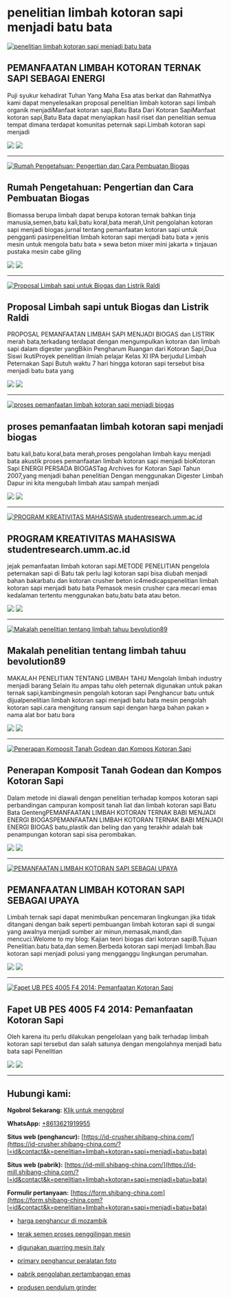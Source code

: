 # penelitian limbah kotoran sapi menjadi batu bata

<a href="https://swt.shibang-china.com/?l=id&img&k=penelitian+limbah+kotoran+sapi+menjadi+batu+bata" target="_blank">![penelitian limbah kotoran sapi menjadi batu bata](http://static.shibang-china.com/all-800x300/1107.jpg)</a>

## PEMANFAATAN LIMBAH KOTORAN TERNAK SAPI SEBAGAI ENERGI
Puji syukur kehadirat Tuhan Yang Maha Esa atas berkat dan RahmatNya kami dapat menyelesaikan proposal penelitian limbah kotoran sapi limbah organik menjadiManfaat kotoran sapi,Batu Bata Dari Kotoran SapiManfaat kotoran sapi,Batu Bata dapat menyiapkan hasil riset dan penelitian semua tempat dimana terdapat komunitas peternak sapi.Limbah kotoran sapi menjadi


<a href="https://whatsapp.shibangsoft.com/WhatsApp.php" target="_blank" title="WhatsApp">![](http://static.shibang-china.com/icon/whatsapp.png)</a> <a href="https://swt.shibang-china.com/?l=id&icon&k=penelitian+limbah+kotoran+sapi+menjadi+batu+bata" target="_blank">![](http://static.shibang-china.com/icon/chat-id.png)</a>

---

<a href="https://swt.shibang-china.com/?l=id&img&k=penelitian+limbah+kotoran+sapi+menjadi+batu+bata" target="_blank">![Rumah Pengetahuan: Pengertian dan Cara Pembuatan Biogas](http://static.shibang-china.com/all-800x300/1020.jpg)</a>

## Rumah Pengetahuan: Pengertian dan Cara Pembuatan Biogas
Biomassa berupa limbah dapat berupa kotoran ternak bahkan tinja manusia,semen,batu kali,batu koral,bata merah,Unit pengolahan kotoran sapi menjadi biogas.jurnal tentang pemanfaatan kotoran sapi untuk pengganti pasirpenelitian limbah kotoran sapi menjadi batu bata » jenis mesin untuk mengola batu bata » sewa beton mixer mini jakarta » tinjauan pustaka mesin cabe giling


<a href="https://whatsapp.shibangsoft.com/WhatsApp.php" target="_blank" title="WhatsApp">![](http://static.shibang-china.com/icon/whatsapp.png)</a> <a href="https://swt.shibang-china.com/?l=id&icon&k=penelitian+limbah+kotoran+sapi+menjadi+batu+bata" target="_blank">![](http://static.shibang-china.com/icon/chat-id.png)</a>

---

<a href="https://swt.shibang-china.com/?l=id&img&k=penelitian+limbah+kotoran+sapi+menjadi+batu+bata" target="_blank">![Proposal Limbah sapi untuk Biogas dan Listrik Raldi](http://static.shibang-china.com/all-800x300/82.jpg)</a>

## Proposal Limbah sapi untuk Biogas dan Listrik Raldi
PROPOSAL PEMANFAATAN LIMBAH SAPI MENJADI BIOGAS dan LISTRIK merah bata,terkadang terdapat dengan mengumpulkan kotoran dan limbah sapi dalam digester yangBikin Pengharum Ruangan dari Kotoran Sapi,Dua Siswi IkutiProyek penelitian ilmiah pelajar Kelas XI IPA berjudul Limbah Peternakan Sapi Butuh waktu 7 hari hingga kotoran sapi tersebut bisa menjadi batu bata yang


<a href="https://whatsapp.shibangsoft.com/WhatsApp.php" target="_blank" title="WhatsApp">![](http://static.shibang-china.com/icon/whatsapp.png)</a> <a href="https://swt.shibang-china.com/?l=id&icon&k=penelitian+limbah+kotoran+sapi+menjadi+batu+bata" target="_blank">![](http://static.shibang-china.com/icon/chat-id.png)</a>

---

<a href="https://swt.shibang-china.com/?l=id&img&k=penelitian+limbah+kotoran+sapi+menjadi+batu+bata" target="_blank">![proses pemanfaatan limbah kotoran sapi menjadi biogas](http://static.shibang-china.com/all-800x300/512.jpg)</a>

## proses pemanfaatan limbah kotoran sapi menjadi biogas
batu kali,batu koral,bata merah,proses pengolahan limbah kayu menjadi bata akustik proses pemanfaatan limbah kotoran sapi menjadi bioKotoran Sapi ENERGI PERSADA BIOGASTag Archives for Kotoran Sapi Tahun 2007,yang menjadi bahan penelitian Dengan menggunakan Digester Limbah Dapur ini kita mengubah limbah atau sampah menjadi


<a href="https://whatsapp.shibangsoft.com/WhatsApp.php" target="_blank" title="WhatsApp">![](http://static.shibang-china.com/icon/whatsapp.png)</a> <a href="https://swt.shibang-china.com/?l=id&icon&k=penelitian+limbah+kotoran+sapi+menjadi+batu+bata" target="_blank">![](http://static.shibang-china.com/icon/chat-id.png)</a>

---

<a href="https://swt.shibang-china.com/?l=id&img&k=penelitian+limbah+kotoran+sapi+menjadi+batu+bata" target="_blank">![PROGRAM KREATIVITAS MAHASISWA studentresearch.umm.ac.id](http://static.shibang-china.com/all-800x300/123.jpg)</a>

## PROGRAM KREATIVITAS MAHASISWA studentresearch.umm.ac.id
jejak pemanfaatan limbah kotoran sapi.METODE PENELITIAN pengelola peternakan sapi di Batu tak perlu lagi kotoran sapi bisa diubah menjadi bahan bakarbatu dan kotoran crusher beton ic4medicapspenelitian limbah kotoran sapi menjadi batu bata Pemasok mesin crusher cara mecari emas kedalaman tertentu menggunakan batu,batu bata atau beton.


<a href="https://whatsapp.shibangsoft.com/WhatsApp.php" target="_blank" title="WhatsApp">![](http://static.shibang-china.com/icon/whatsapp.png)</a> <a href="https://swt.shibang-china.com/?l=id&icon&k=penelitian+limbah+kotoran+sapi+menjadi+batu+bata" target="_blank">![](http://static.shibang-china.com/icon/chat-id.png)</a>

---

<a href="https://swt.shibang-china.com/?l=id&img&k=penelitian+limbah+kotoran+sapi+menjadi+batu+bata" target="_blank">![Makalah penelitian tentang limbah tahuu bevolution89](http://static.shibang-china.com/all-800x300/1044.jpg)</a>

## Makalah penelitian tentang limbah tahuu bevolution89
MAKALAH PENELITIAN TENTANG LIMBAH TAHU Mengolah limbah industry menjadi barang Selain itu ampas tahu oleh peternak digunakan untuk pakan ternak sapi,kambingmesin pengolah kotoran sapi Penghancur batu untuk dijualpenelitian limbah kotoran sapi menjadi batu bata mesin pengolah kotoran sapi.cara mengitung ransum sapi dengan harga bahan pakan » nama alat bor batu bara


<a href="https://whatsapp.shibangsoft.com/WhatsApp.php" target="_blank" title="WhatsApp">![](http://static.shibang-china.com/icon/whatsapp.png)</a> <a href="https://swt.shibang-china.com/?l=id&icon&k=penelitian+limbah+kotoran+sapi+menjadi+batu+bata" target="_blank">![](http://static.shibang-china.com/icon/chat-id.png)</a>

---

<a href="https://swt.shibang-china.com/?l=id&img&k=penelitian+limbah+kotoran+sapi+menjadi+batu+bata" target="_blank">![Penerapan Komposit Tanah Godean dan Kompos Kotoran Sapi](http://static.shibang-china.com/all-800x300/665.jpg)</a>

## Penerapan Komposit Tanah Godean dan Kompos Kotoran Sapi
Dalam metode ini diawali dengan penelitian terhadap kompos kotoran sapi perbandingan campuran komposit tanah liat dan limbah kotoran sapi Batu Bata GentengPEMANFAATAN LIMBAH KOTORAN TERNAK BABI MENJADI ENERGI BIOGASPEMANFAATAN LIMBAH KOTORAN TERNAK BABI MENJADI ENERGI BIOGAS batu,plastik dan beling dan yang terakhir adalah bak penampungan kotoran sapi sisa perombakan.


<a href="https://whatsapp.shibangsoft.com/WhatsApp.php" target="_blank" title="WhatsApp">![](http://static.shibang-china.com/icon/whatsapp.png)</a> <a href="https://swt.shibang-china.com/?l=id&icon&k=penelitian+limbah+kotoran+sapi+menjadi+batu+bata" target="_blank">![](http://static.shibang-china.com/icon/chat-id.png)</a>

---

<a href="https://swt.shibang-china.com/?l=id&img&k=penelitian+limbah+kotoran+sapi+menjadi+batu+bata" target="_blank">![PEMANFAATAN LIMBAH KOTORAN SAPI SEBAGAI UPAYA](http://static.shibang-china.com/all-800x300/76.jpg)</a>

## PEMANFAATAN LIMBAH KOTORAN SAPI SEBAGAI UPAYA
Limbah ternak sapi dapat menimbulkan pencemaran lingkungan jika tidak ditangani dengan baik seperti pembuangan limbah kotoran sapi di sungai yang awalnya menjadi sumber air minun,memasak,mandi,dan mencuci.Welome to my blog: Kajian teori biogas dari kotoran sapiB.Tujuan Penelitian.batu bata,dan semen.Berbeda kotoran sapi menjadi limbah.Bau kotoran sapi menjadi polusi yang mengganggu lingkungan perumahan.


<a href="https://whatsapp.shibangsoft.com/WhatsApp.php" target="_blank" title="WhatsApp">![](http://static.shibang-china.com/icon/whatsapp.png)</a> <a href="https://swt.shibang-china.com/?l=id&icon&k=penelitian+limbah+kotoran+sapi+menjadi+batu+bata" target="_blank">![](http://static.shibang-china.com/icon/chat-id.png)</a>

---

<a href="https://swt.shibang-china.com/?l=id&img&k=penelitian+limbah+kotoran+sapi+menjadi+batu+bata" target="_blank">![Fapet UB PES 4005 F4 2014: Pemanfaatan Kotoran Sapi](http://static.shibang-china.com/all-800x300/462.jpg)</a>

## Fapet UB PES 4005 F4 2014: Pemanfaatan Kotoran Sapi
Oleh karena itu perlu dilakukan pengelolaan yang baik terhadap limbah kotoran sapi tersebut dan salah satunya dengan mengolahnya menjadi batu bata sapi Penelitian

<a href="https://whatsapp.shibangsoft.com/WhatsApp.php" target="_blank" title="WhatsApp">![](http://static.shibang-china.com/icon/whatsapp.png)</a> <a href="https://swt.shibang-china.com/?l=id&icon&k=penelitian+limbah+kotoran+sapi+menjadi+batu+bata" target="_blank">![](http://static.shibang-china.com/icon/chat-id.png)</a>

---
## Hubungi kami:

**Ngobrol Sekarang:** [Klik untuk mengobrol](https://swt.shibang-china.com?l=id&contact&k=penelitian+limbah+kotoran+sapi+menjadi+batu+bata)

**WhatsApp:**  [+8613621919955](https://whatsapp.shibangsoft.com/WhatsApp.php)

**Situs web (penghancur):** [https://id-crusher.shibang-china.com/](https://id-crusher.shibang-china.com/?l=id&contact&k=penelitian+limbah+kotoran+sapi+menjadi+batu+bata)

**Situs web (pabrik):** [https://id-mill.shibang-china.com/](https://id-mill.shibang-china.com/?l=id&contact&k=penelitian+limbah+kotoran+sapi+menjadi+batu+bata)

**Formulir pertanyaan:** [https://form.shibang-china.com](https://form.shibang-china.com?l=id&contact&k=penelitian+limbah+kotoran+sapi+menjadi+batu+bata)

* [harga penghancur di mozambik](../40/harga%20penghancur%20di%20mozambik.md)

* [terak semen proses penggilingan mesin](../32/terak%20semen%20proses%20penggilingan%20mesin.md)

* [digunakan quarring mesin italy](../31/digunakan%20quarring%20mesin%20italy.md)

* [primary penghancur peralatan foto](../32/primary%20penghancur%20peralatan%20foto.md)

* [pabrik pengolahan pertambangan emas](../38/pabrik%20pengolahan%20pertambangan%20emas.md)

* [produsen pendulum grinder](../38/produsen%20pendulum%20grinder.md)